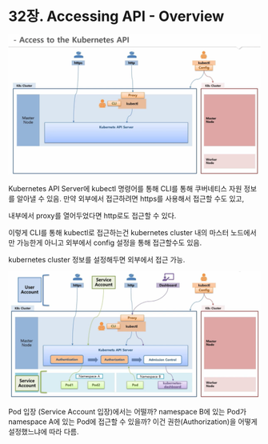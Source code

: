 # 32장. Accessing API - Overview

![](../../.gitbook/assets/image%20%28177%29.png)

Kubernetes API Server에 kubectl 명령어를 통해 CLI를 통해 쿠버네티스 자원 정보를 알아낼 수 있음. 만약 외부에서 접근하려면 https를 사용해서 접근할 수도 있고,

내부에서 proxy를 열어두었다면 http로도 접근할 수 있다.

이렇게 CLI를 통해 kubectl로 접근하는건 kubernetes cluster 내의 마스터 노드에서만 가능한게 아니고 외부에서 config 설정을 통해 접근할수도 있음.

kubernetes cluster 정보를 설정해두면 외부에서 접근 가능.

![](../../.gitbook/assets/image%20%28181%29.png)

Pod 입장 \(Service Account 입장\)에서는 어떨까? namespace B에 있는 Pod가 namespace A에 있는 Pod에 접근할 수 있을까? 이건 권한\(Authorization\)을 어떻게 설정했느냐에 따라 다름.




